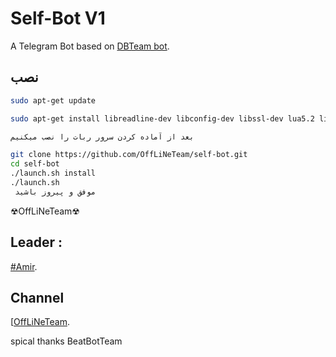 Self-Bot V1
============

A Telegram Bot based on [DBTeam bot](https://github.com/Josepdal/DBTeam).

نصب 
------------
```bash
sudo apt-get update

sudo apt-get install libreadline-dev libconfig-dev libssl-dev lua5.2 liblua5.2-dev libevent-dev make unzip git redis-server g++ libjansson-dev libpython-dev expat libexpat1-dev
```

```bash
بعد از آماده کردن سرور ربات را نصب میکنیم

git clone https://github.com/OffLiNeTeam/self-bot.git 
cd self-bot
./launch.sh install
./launch.sh 
 موفق و پیروز باشید 
```


☢OffLiNeTeam☢

Leader : 
-----------------
[#Amir](http://telegram.me/This_Is_Amir).

 Channel
-----------------
[[OffLiNeTeam](http://telegram.me/OffLiNeTeam).


spical thanks BeatBotTeam
 
